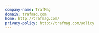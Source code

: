 ```yaml
---
company-name: TrafMag
domain: trafmag.com
home: http://trafmag.com/
privacy-policy: http://trafmag.com/policy
---
```




